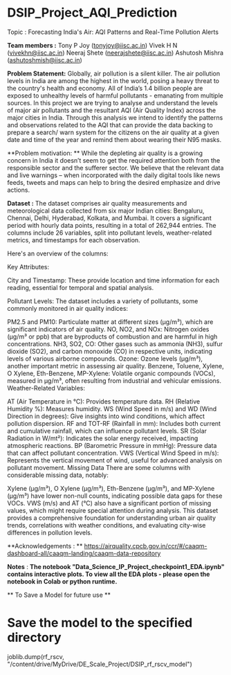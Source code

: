 # DSIP_Project_AQI_Prediction
Topic :
Forecasting India's Air: AQI Patterns and Real-Time Pollution Alerts

**Team members :**
Tony P Joy (tonyjoy@iisc.ac.in)
Vivek H N (vivekhn@iisc.ac.in) 
Neeraj Shete (neerajshete@iisc.ac.in)
Ashutosh Mishra (ashutoshmish@iisc.ac.in)


**Problem Statement:**
Globally, air pollution is a silent killer. The air pollution levels in India are among the highest in
the world, posing a heavy threat to the country's health and economy. All of India’s 1.4 billion people are
exposed to unhealthy levels of harmful pollutants - emanating from multiple sources. In this project we are
trying to analyse and understand the levels of major air pollutants and the resultant AQI (Air Quality Index)
across the major cities in India. Through this analysis we intend to identify the patterns and observations related
to the AQI that can provide the data backing to prepare a search/ warn system for the citizens on the air quality
at a given date and time of the year and remind them about wearing their N95 masks.

**Problem motivation: **
While the depleting air quality is a growing concern in India it doesn’t seem to get the
required attention both from the responsible sector and the sufferer sector. We believe that the relevant data and
live warnings – when incorporated with the daily digital tools like news feeds, tweets and maps can help to
bring the desired emphasize and drive actions.

**Dataset :**
The dataset comprises air quality measurements and meteorological data collected from six major Indian cities: Bengaluru, Chennai, Delhi, Hyderabad, Kolkata, and Mumbai. It covers a significant period with hourly data points, resulting in a total of 262,944 entries. The columns include 26 variables, split into pollutant levels, weather-related metrics, and timestamps for each observation.

Here's an overview of the columns:

Key Attributes:

City and Timestamp: These provide location and time information for each reading, essential for temporal and spatial analysis.

Pollutant Levels: The dataset includes a variety of pollutants, some commonly monitored in air quality indices:

PM2.5 and PM10: Particulate matter at different sizes (µg/m³), which are significant indicators of air quality.
NO, NO2, and NOx: Nitrogen oxides (µg/m³ or ppb) that are byproducts of combustion and are harmful in high concentrations.
NH3, SO2, CO: Other gases such as ammonia (NH3), sulfur dioxide (SO2), and carbon monoxide (CO) in respective units, indicating levels of various airborne compounds.
Ozone: Ozone levels (µg/m³), another important metric in assessing air quality.
Benzene, Toluene, Xylene, O Xylene, Eth-Benzene, MP-Xylene: Volatile organic compounds (VOCs), measured in µg/m³, often resulting from industrial and vehicular emissions.
Weather-Related Variables:

AT (Air Temperature in °C): Provides temperature data.
RH (Relative Humidity %): Measures humidity.
WS (Wind Speed in m/s) and WD (Wind Direction in degrees): Give insights into wind conditions, which affect pollution dispersion.
RF and TOT-RF (Rainfall in mm): Includes both current and cumulative rainfall, which can influence pollutant levels.
SR (Solar Radiation in W/mt²): Indicates the solar energy received, impacting atmospheric reactions.
BP (Barometric Pressure in mmHg): Pressure data that can affect pollutant concentration.
VWS (Vertical Wind Speed in m/s): Represents the vertical movement of wind, useful for advanced analysis on pollutant movement.
Missing Data
There are some columns with considerable missing data, notably:

Xylene (µg/m³), O Xylene (µg/m³), Eth-Benzene (µg/m³), and MP-Xylene (µg/m³) have lower non-null counts, indicating possible data gaps for these VOCs.
VWS (m/s) and AT (°C) also have a significant portion of missing values, which might require special attention during analysis.
This dataset provides a comprehensive foundation for understanding urban air quality trends, correlations with weather conditions, and evaluating city-wise differences in pollution levels.

**Acknowledgements : **
https://airquality.cpcb.gov.in/ccr/#/caaqm-dashboard-all/caaqm-landing/caaqm-data-repository

**Notes** : 
**The notebook "Data_Science_IP_Project_checkpoint1_EDA.ipynb" contains interactive plots. To view all the EDA plots - please open the notebook in Colab or python runtime.**

** To Save a Model for future use **
# Save the model to the specified directory
joblib.dump(rf_rscv, "/content/drive/MyDrive/DE_Scale_Project/DSIP_rf_rscv_model") 
